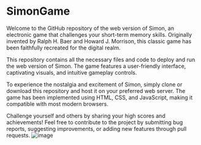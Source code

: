 # SimonGame
Welcome to the GitHub repository of the web version of Simon, an electronic game that challenges your short-term memory skills. Originally invented by Ralph H. Baer and Howard J. Morrison, this classic game has been faithfully recreated for the digital realm.

This repository contains all the necessary files and code to deploy and run the web version of Simon. The game features a user-friendly interface, captivating visuals, and intuitive gameplay controls.

To experience the nostalgia and excitement of Simon, simply clone or download this repository and host it on your preferred web server. The game has been implemented using HTML, CSS, and JavaScript, making it compatible with most modern browsers.

Challenge yourself and others by sharing your high scores and achievements! Feel free to contribute to the project by submitting bug reports, suggesting improvements, or adding new features through pull requests.
![image](https://github.com/shreyash1080/SimonGame/assets/76811518/3f6fb3f2-768c-40fe-902e-0d7c6dbbb3a3)
